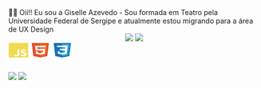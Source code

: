 
<div>
👩‍🦰 Oii!! Eu sou a Giselle Azevedo
- Sou formada em Teatro pela Universidade Federal de Sergipe e atualmente estou migrando para a área de UX Design
</div>

  <div align="center">
 <a href="https://github.com/GiseAzevedo"></a>
  <img height="180em" src="https://github-readme-stats.vercel.app/api?username=GiseAzevedo&show_icons=true&theme=monokai&include_all_commits=true&count_private=true"/>
  <img height="180em" src="https://github-readme-stats.vercel.app/api/top-langs/?username=GiseAzevedo&layout=compact&langs_count=7&theme=dracula"/>
  </div>
 
 <div style="display: inline_block">
  <img align="center" alt="Gi-Js" height="30" width="40" src="https://raw.githubusercontent.com/devicons/devicon/master/icons/javascript/javascript-plain.svg">
  <img align="center" alt="Gi-HTML" height="30" width="40" src="https://raw.githubusercontent.com/devicons/devicon/master/icons/html5/html5-original.svg">
  <img align="center" alt="Gi-CSS" height="30" width="40" src="https://raw.githubusercontent.com/devicons/devicon/master/icons/css3/css3-original.svg">
  </div>
 
  ##   
     
<div> 
  <a href="mailto:contatogiazev@gmail.com"><img src="https://img.shields.io/badge/-Gmail-%23333?style=for-the-badge&logo=gmail&logoColor=white" target="_blank"></a>
  <a href="https://www.linkedin.com/in/giselle-azevedo-465a298b/" target="_blank"><img src="https://img.shields.io/badge/-LinkedIn-%230077B5?style=for-the-badge&logo=linkedin&logoColor=white" target="_blank"></a>   
    </div>
